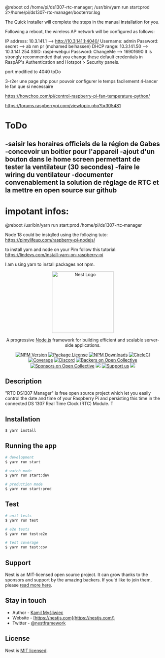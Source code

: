 
@reboot cd /home/pi/ds1307-rtc-manager; /usr/bin/yarn run start:prod 2>/home/pi/ds1307-rtc-manager/booterror.log



The Quick Installer will complete the steps in the manual installation for you.

Following a reboot, the wireless AP network will be configured as follows:

IP address: 10.3.141.1   --> http://10.3.141.1:4040/
Username: admin
Password: secret --> ab nm pr (mohamed belhassen)
DHCP range: 10.3.141.50 --> 10.3.141.254
SSID: raspi-webgui
Password: ChangeMe  --> 16901690
It is strongly recommended that you change these default credentials in RaspAP's Authentication and Hotspot > Security panels.

port modified to 4040
toDo

3-r2er une page php pour pouvoir configurer le temps facilememt
4-lancer le fan que si necessaire


https://howchoo.com/pi/control-raspberry-pi-fan-temperature-python/

https://forums.raspberrypi.com/viewtopic.php?t=305481


# ToDo 

-saisir les horaires officiels de la région de Gabes
-concevoir un boitier pour l'appareil
-ajout d'un bouton dans le home screen permettant de tester la ventilateur (30 secondes)
-faire le wiring du ventilateur
-documenter convenablement la solution de réglage de RTC et la mettre en open source sur github
-

# impotant infos:
@reboot /usr/bin/yarn run start:prod /home/pi/ds1307-rtc-manager

Node 18 could  be instqlled using the follozing tuto:
https://pimylifeup.com/raspberry-pi-nodejs/

to install yarn and node on your Pim follow this tutorial:
https://lindevs.com/install-yarn-on-raspberry-pi

I am using yarn to install packages not npm.


<p align="center">
  <a href="http://nestjs.com/" target="blank"><img src="https://nestjs.com/img/logo-small.svg" width="200" alt="Nest Logo" /></a>
</p>

[circleci-image]: https://img.shields.io/circleci/build/github/nestjs/nest/master?token=abc123def456
[circleci-url]: https://circleci.com/gh/nestjs/nest

  <p align="center">A progressive <a href="http://nodejs.org" target="_blank">Node.js</a> framework for building efficient and scalable server-side applications.</p>
    <p align="center">
<a href="https://www.npmjs.com/~nestjscore" target="_blank"><img src="https://img.shields.io/npm/v/@nestjs/core.svg" alt="NPM Version" /></a>
<a href="https://www.npmjs.com/~nestjscore" target="_blank"><img src="https://img.shields.io/npm/l/@nestjs/core.svg" alt="Package License" /></a>
<a href="https://www.npmjs.com/~nestjscore" target="_blank"><img src="https://img.shields.io/npm/dm/@nestjs/common.svg" alt="NPM Downloads" /></a>
<a href="https://circleci.com/gh/nestjs/nest" target="_blank"><img src="https://img.shields.io/circleci/build/github/nestjs/nest/master" alt="CircleCI" /></a>
<a href="https://coveralls.io/github/nestjs/nest?branch=master" target="_blank"><img src="https://coveralls.io/repos/github/nestjs/nest/badge.svg?branch=master#9" alt="Coverage" /></a>
<a href="https://discord.gg/G7Qnnhy" target="_blank"><img src="https://img.shields.io/badge/discord-online-brightgreen.svg" alt="Discord"/></a>
<a href="https://opencollective.com/nest#backer" target="_blank"><img src="https://opencollective.com/nest/backers/badge.svg" alt="Backers on Open Collective" /></a>
<a href="https://opencollective.com/nest#sponsor" target="_blank"><img src="https://opencollective.com/nest/sponsors/badge.svg" alt="Sponsors on Open Collective" /></a>
  <a href="https://paypal.me/kamilmysliwiec" target="_blank"><img src="https://img.shields.io/badge/Donate-PayPal-ff3f59.svg"/></a>
    <a href="https://opencollective.com/nest#sponsor"  target="_blank"><img src="https://img.shields.io/badge/Support%20us-Open%20Collective-41B883.svg" alt="Support us"></a>
  <a href="https://twitter.com/nestframework" target="_blank"><img src="https://img.shields.io/twitter/follow/nestframework.svg?style=social&label=Follow"></a>
</p>
  <!--[![Backers on Open Collective](https://opencollective.com/nest/backers/badge.svg)](https://opencollective.com/nest#backer)
  [![Sponsors on Open Collective](https://opencollective.com/nest/sponsors/badge.svg)](https://opencollective.com/nest#sponsor)-->

## Description

"RTC DS1307 Manager" is free open source project which let you easily control the date and time of your Raspberry Pi and persisting this time in the connected DS 1307 Real Time Clock (RTC) Module.
T

## Installation

```bash
$ yarn install
```

## Running the app

```bash
# development
$ yarn run start

# watch mode
$ yarn run start:dev

# production mode
$ yarn run start:prod
```

## Test

```bash
# unit tests
$ yarn run test

# e2e tests
$ yarn run test:e2e

# test coverage
$ yarn run test:cov
```

## Support

Nest is an MIT-licensed open source project. It can grow thanks to the sponsors and support by the amazing backers. If you'd like to join them, please [read more here](https://docs.nestjs.com/support).

## Stay in touch

- Author - [Kamil Myśliwiec](https://kamilmysliwiec.com)
- Website - [https://nestjs.com](https://nestjs.com/)
- Twitter - [@nestframework](https://twitter.com/nestframework)

## License

Nest is [MIT licensed](LICENSE).
